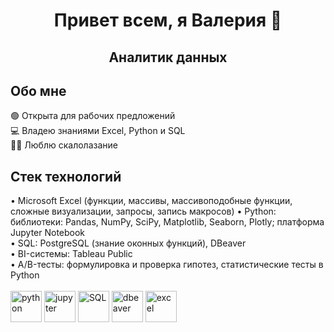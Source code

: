 <div id="header" align="center">
  <h1>Привет всем, я Валерия 👋</h1>
  <h2>Аналитик данных</h2>  
</div>

<div id="aboutme" align="left">
  <h2>Обо мне</h2>
  🟢 Открыта для рабочих предложений <br>
  💻 Владею знаниями Excel, Python и SQL <br>
  🧗‍♀️ Люблю скалолазание
</div>

<div>
  <h2>Стек технологий</h2>
  • Microsoft Excel (функции, массивы, массивоподобные функции, сложные визуализации, запросы, запись макросов)
  • Python: библиотеки: Pandas, NumPy, SciPy, Matplotlib, Seaborn, Plotly; платформа Jupyter Notebook <br>
  • SQL: PostgreSQL (знание оконных функций), DBeaver <br>
  • BI-системы: Tableau Public <br>
  • A/B-тесты: формулировка и проверка гипотез, статистические тесты в Python <br>
  <br>
  <img src="https://cdn.jsdelivr.net/gh/devicons/devicon@latest/icons/python/python-original-wordmark.svg" title="python" width="50" height="50">
  <img src="https://cdn.jsdelivr.net/gh/devicons/devicon@latest/icons/jupyter/jupyter-original.svg" title="jupyter" width="50" height="50">
  <img src="https://cdn.jsdelivr.net/gh/devicons/devicon@latest/icons/postgresql/postgresql-original.svg" title="SQL" width="50" height="50">
  <img src="https://cdn.jsdelivr.net/gh/devicons/devicon@latest/icons/dbeaver/dbeaver-original.svg" title="dbeaver" width="50" height="50">
  <img src="https://github.com/user-attachments/assets/e1daa4c6-fe0b-448e-991c-b0da8442f470" title="excel" width="50" height="50">
</div>

<!--
**leryash/leryash** is a ✨ _special_ ✨ repository because its `README.md` (this file) appears on your GitHub profile.

Here are some ideas to get you started:

- 🔭 I’m currently working on ...
- 🌱 I’m currently learning ...
- 👯 I’m looking to collaborate on ...
- 🤔 I’m looking for help with ...
- 💬 Ask me about ...
- 📫 How to reach me: ...
- 😄 Pronouns: ...
- ⚡ Fun fact: ...
-->
